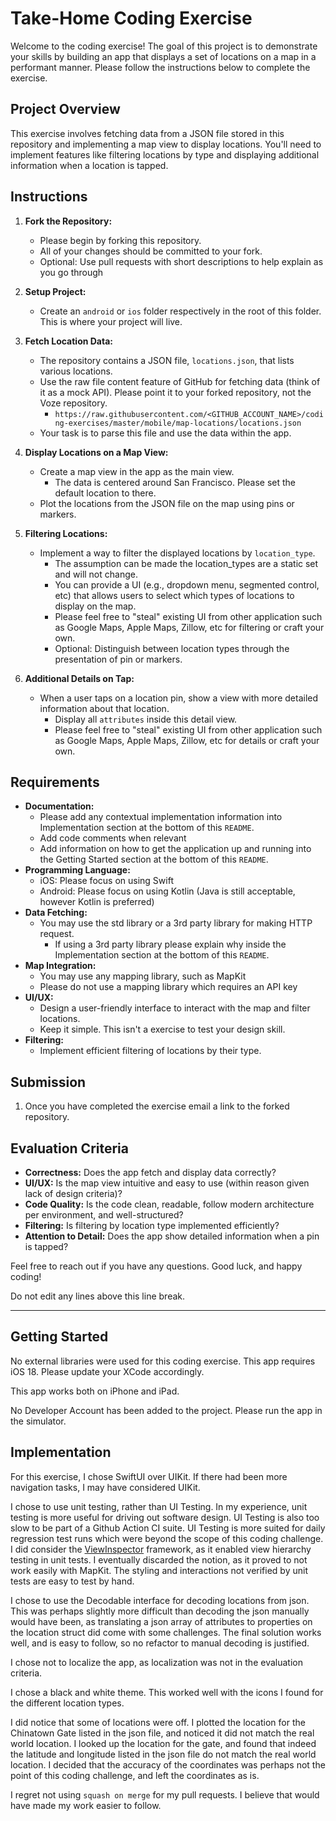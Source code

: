 # Take-Home Coding Exercise

Welcome to the coding exercise! The goal of this project is to demonstrate your skills by building an app that displays a set of locations on a map in a performant manner. Please follow the instructions below to complete the exercise.

## Project Overview

This exercise involves fetching data from a JSON file stored in this repository and implementing a map view to display locations. You'll need to implement features like filtering locations by type and displaying additional information when a location is tapped.

## Instructions

1. **Fork the Repository:**
    - Please begin by forking this repository.
    - All of your changes should be committed to your fork.
    - Optional: Use pull requests with short descriptions to help explain as you go through

2. **Setup Project:**
    - Create an `android` or `ios` folder respectively in the root of this folder. This is where your project will live.

3. **Fetch Location Data:**
    - The repository contains a JSON file, `locations.json`, that lists various locations.
    - Use the raw file content feature of GitHub for fetching data (think of it as a mock API). Please point it to your forked repository, not the Voze repository.
        - `https://raw.githubusercontent.com/<GITHUB_ACCOUNT_NAME>/coding-exercises/master/mobile/map-locations/locations.json`
    - Your task is to parse this file and use the data within the app.

4. **Display Locations on a Map View:**
    - Create a map view in the app as the main view.
        - The data is centered around San Francisco. Please set the default location to there.
    - Plot the locations from the JSON file on the map using pins or markers.

5. **Filtering Locations:**
    - Implement a way to filter the displayed locations by `location_type`.
        - The assumption can be made the location_types are a static set and will not change.
        - You can provide a UI (e.g., dropdown menu, segmented control, etc) that allows users to select which types of locations to display on the map.
        - Please feel free to "steal" existing UI from other application such as Google Maps, Apple Maps, Zillow, etc for filtering or craft your own.
        - Optional: Distinguish between location types through the presentation of pin or markers.

6. **Additional Details on Tap:**
   - When a user taps on a location pin, show a view with more detailed information about that location.
        - Display all `attributes` inside this detail view.
        - Please feel free to "steal" existing UI from other application such as Google Maps, Apple Maps, Zillow, etc for details or craft your own.

## Requirements

- **Documentation:**
    - Please add any contextual implementation information into Implementation section at the bottom of this `README`.
    - Add code comments when relevant
    - Add information on how to get the application up and running into the Getting Started section at the bottom of this `README`.
- **Programming Language:**
    - iOS: Please focus on using Swift
    - Android: Please focus on using Kotlin (Java is still acceptable, however Kotlin is preferred)
- **Data Fetching:**
    - You may use the std library or a 3rd party library for making HTTP request.
        - If using a 3rd party library please explain why inside the Implementation section at the bottom of this `README`.
- **Map Integration:**
    - You may use any mapping library, such as MapKit
    - Please do not use a mapping library which requires an API key
- **UI/UX:**
    - Design a user-friendly interface to interact with the map and filter locations.
    - Keep it simple. This isn't a exercise to test your design skill.
- **Filtering:**
    - Implement efficient filtering of locations by their type.

## Submission

1. Once you have completed the exercise email a link to the forked repository.

## Evaluation Criteria

- **Correctness:** Does the app fetch and display data correctly?
- **UI/UX:** Is the map view intuitive and easy to use (within reason given lack of design criteria)?
- **Code Quality:** Is the code clean, readable, follow modern architecture per environment, and well-structured?
- **Filtering:** Is filtering by location type implemented efficiently?
- **Attention to Detail:** Does the app show detailed information when a pin is tapped?

Feel free to reach out if you have any questions. Good luck, and happy coding!

Do not edit any lines above this line break.

---

## Getting Started

No external libraries were used for this coding exercise. This app requires iOS 18. Please update your XCode accordingly.

This app works both on iPhone and iPad.

No Developer Account has been added to the project. Please run the app in the simulator.


## Implementation

For this exercise, I chose SwiftUI over UIKit. If there had been more navigation tasks, I may have considered UIKit.

I chose to use unit testing, rather than UI Testing. In my experience, unit testing is more useful for driving out software design. UI Testing is also too slow to be part of a Github Action CI suite. UI Testing is more suited for daily regression test runs which were beyond the scope of this coding challenge. I did consider the [ViewInspector](https://github.com/nalexn/ViewInspector) framework, as it enabled view hierarchy testing in unit tests. I eventually discarded the notion, as it proved to not work easily with MapKit. The styling and interactions not verified by unit tests are easy to test by hand.

I chose to use the Decodable interface for decoding locations from json. This was perhaps slightly more difficult than decoding the json manually would have been, as translating a json array of attributes to properties on the location struct did come with some challenges. The final solution works well, and is easy to follow, so no refactor to manual decoding is justified.

I chose not to localize the app, as localization was not in the evaluation criteria.

I chose a black and white theme. This worked well with the icons I found for the different location types.

I did notice that some of locations were off. I plotted the location for the Chinatown Gate listed in the json file, and noticed it did not match the real world location. I looked up the location for the gate, and found that indeed the latitude and longitude listed in the json file do not match the real world location. I decided that the accuracy of the coordinates was perhaps not the point of this coding challenge, and left the coordinates as is.

I regret not using `squash on merge` for my pull requests. I believe that would have made my work easier to follow.
